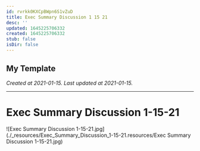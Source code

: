```yaml
---
id: rvrkk0KXCpBWpn6S1vZuD
title: Exec Summary Discussion 1 15 21
desc: ''
updated: 1645225706332
created: 1645225706332
stub: false
isDir: false
---
```

My Template
---

_Created at 2021-01-15._
_Last updated at 2021-01-15._




---

# Exec Summary Discussion 1-15-21


![Exec Summary Discussion 1-15-21.jpg](./_resources/Exec_Summary_Discussion_1-15-21.resources/Exec Summary Discussion 1-15-21.jpg)

